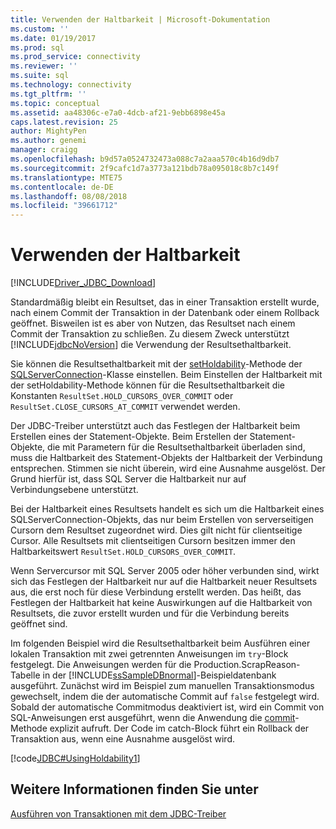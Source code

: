 ```yaml
---
title: Verwenden der Haltbarkeit | Microsoft-Dokumentation
ms.custom: ''
ms.date: 01/19/2017
ms.prod: sql
ms.prod_service: connectivity
ms.reviewer: ''
ms.suite: sql
ms.technology: connectivity
ms.tgt_pltfrm: ''
ms.topic: conceptual
ms.assetid: aa48306c-e7a0-4dcb-af21-9ebb6898e45a
caps.latest.revision: 25
author: MightyPen
ms.author: genemi
manager: craigg
ms.openlocfilehash: b9d57a0524732473a088c7a2aaa570c4b16d9db7
ms.sourcegitcommit: 2f9cafc1d7a3773a121bdb78a095018c8b7c149f
ms.translationtype: MTE75
ms.contentlocale: de-DE
ms.lasthandoff: 08/08/2018
ms.locfileid: "39661712"
---
```

# <a name="using-holdability"></a>Verwenden der Haltbarkeit

[!INCLUDE[Driver_JDBC_Download](../../includes/driver_jdbc_download.md)]

Standardmäßig bleibt ein Resultset, das in einer Transaktion erstellt wurde, nach einem Commit der Transaktion in der Datenbank oder einem Rollback geöffnet. Bisweilen ist es aber von Nutzen, das Resultset nach einem Commit der Transaktion zu schließen. Zu diesem Zweck unterstützt [!INCLUDE[jdbcNoVersion](../../includes/jdbcnoversion_md.md)] die Verwendung der Resultsethaltbarkeit.

Sie können die Resultsethaltbarkeit mit der [setHoldability](../../connect/jdbc/reference/setholdability-method-sqlserverconnection.md)-Methode der [SQLServerConnection](../../connect/jdbc/reference/sqlserverconnection-class.md)-Klasse einstellen. Beim Einstellen der Haltbarkeit mit der setHoldability-Methode können für die Resultsethaltbarkeit die Konstanten `ResultSet.HOLD_CURSORS_OVER_COMMIT` oder `ResultSet.CLOSE_CURSORS_AT_COMMIT` verwendet werden.

Der JDBC-Treiber unterstützt auch das Festlegen der Haltbarkeit beim Erstellen eines der Statement-Objekte. Beim Erstellen der Statement-Objekte, die mit Parametern für die Resultsethaltbarkeit überladen sind, muss die Haltbarkeit des Statement-Objekts der Haltbarkeit der Verbindung entsprechen. Stimmen sie nicht überein, wird eine Ausnahme ausgelöst. Der Grund hierfür ist, dass SQL Server die Haltbarkeit nur auf Verbindungsebene unterstützt.

Bei der Haltbarkeit eines Resultsets handelt es sich um die Haltbarkeit eines SQLServerConnection-Objekts, das nur beim Erstellen von serverseitigen Cursorn dem Resultset zugeordnet wird. Dies gilt nicht für clientseitige Cursor. Alle Resultsets mit clientseitigen Cursorn besitzen immer den Haltbarkeitswert `ResultSet.HOLD_CURSORS_OVER_COMMIT`.

Wenn Servercursor mit SQL Server 2005 oder höher verbunden sind, wirkt sich das Festlegen der Haltbarkeit nur auf die Haltbarkeit neuer Resultsets aus, die erst noch für diese Verbindung erstellt werden. Das heißt, das Festlegen der Haltbarkeit hat keine Auswirkungen auf die Haltbarkeit von Resultsets, die zuvor erstellt wurden und für die Verbindung bereits geöffnet sind.

Im folgenden Beispiel wird die Resultsethaltbarkeit beim Ausführen einer lokalen Transaktion mit zwei getrennten Anweisungen im `try`-Block festgelegt. Die Anweisungen werden für die Production.ScrapReason-Tabelle in der [!INCLUDE[ssSampleDBnormal](../../includes/sssampledbnormal_md.md)]-Beispieldatenbank ausgeführt. Zunächst wird im Beispiel zum manuellen Transaktionsmodus gewechselt, indem die der automatische Commit auf `false` festgelegt wird. Sobald der automatische Commitmodus deaktiviert ist, wird ein Commit von SQL-Anweisungen erst ausgeführt, wenn die Anwendung die [commit](../../connect/jdbc/reference/commit-method-sqlserverconnection.md)-Methode explizit aufruft. Der Code im catch-Block führt ein Rollback der Transaktion aus, wenn eine Ausnahme ausgelöst wird.

[!code[JDBC#UsingHoldability1](../../connect/jdbc/codesnippet/Java/using-holdability_1.java)]

## <a name="see-also"></a>Weitere Informationen finden Sie unter

[Ausführen von Transaktionen mit dem JDBC-Treiber](../../connect/jdbc/performing-transactions-with-the-jdbc-driver.md)
